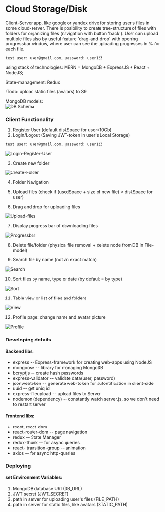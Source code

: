 # Cloud Storage/Disk

Client-Server app, like google or yandex drive for storing user's files in some cloud-server.
There is posibility to create tree-structure of files with folders for organizing files (navigation with button 'back').
User can upload multiple files also by useful feature 'drag-and-drop' with opening progressbar window, where user can see the uploading progresses in % for each file.
```
test user: user@gmail.com, password: user123
```
using stack of technologies:  MERN = MongoDB + ExpressJS + React + NodeJS;

State-management: Redux

!Todo: upload static files (avatars) to S9

MongoDB models:<br>
![DB Schema](https://github.com/Lerik13/cloud-disk/blob/main/DB_schema.jpg?raw=true "DB Schema")

### Client Functionality
1. Register User (default diskSpace for user=10Gb)
2. Login/Logout (Saving JWT-token in user's Local Storage)
```
test user: user@gmail.com, password: user123
```
![Login-Register-User](https://github.com/Lerik13/cloud-disk/blob/main/screenshots/0.jpg?raw=true "Login/Register User")

3. Create new folder

![Create-Folder](https://github.com/Lerik13/cloud-disk/blob/main/screenshots/1.jpg?raw=true "Create Folder")

4. Folder Navigation

5. Upload files (check if (usedSpace + size of new file) < diskSpace for user)

6. Drag and drop for uploading files

![Upload-files](https://github.com/Lerik13/cloud-disk/blob/main/screenshots/2.jpg?raw=true "Upload files")

7. Display progress bar of downloading files

![Progressbar](https://github.com/Lerik13/cloud-disk/blob/main/screenshots/3.jpg?raw=true "Progressbar for uploading files")

8. Delete file/folder (physical file removal + delete node from DB in File-model)

9. Search file by name (not an exact match)

![Search](https://github.com/Lerik13/cloud-disk/blob/main/screenshots/7.jpg?raw=true "Search")

10. Sort files by name, type or date (by default = by type)

![Sort](https://github.com/Lerik13/cloud-disk/blob/main/screenshots/4.jpg?raw=true "Sort by type")

11. Table view or list of files and folders

![View](https://github.com/Lerik13/cloud-disk/blob/main/screenshots/6.jpg?raw=true "List or table view")

12. Profile page: change name and avatar picture

![Profile](https://github.com/Lerik13/cloud-disk/blob/main/screenshots/5.jpg?raw=true "Profile")

### Developing details
#### Backend libs:
- express -- Express-framework for creating web-apps using NodeJS
- mongoose -- library for managing MongoDB
- bcryptjs -- create hash passwords
- express-validator -- validate data(user, password)
- jsonwebtoken -- generate web-token for autontification in client-side
- uuid -- get uniq id
- express-fileupload -- upload files to Server
- nodemon (dependency) -- constantly watch server.js, so we don't need to restart server

#### Frontend libs:
  - react, react-dom
  - react-router-dom -- page navigation
  - redux -- State Manager
  - redux-thunk -- for async queries
  - react- transition-group -- animation
  - axios -- for async http-queries

### Deploying
#### set Environment Variables:
1. MongoDB database URI (DB_URL)
2. JWT secret (JWT_SECRET)
3. path in server for uploading user's files (FILE_PATH)
4. path in server for static files, like avatars (STATIC_PATH)
